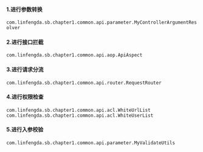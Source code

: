 #### 1.进行参数转换
``` com.linfengda.sb.chapter1.common.api.parameter.MyControllerArgumentResolver ```
#### 2.进行接口拦截
``` com.linfengda.sb.chapter1.common.api.aop.ApiAspect ```
#### 3.进行请求分流
``` com.linfengda.sb.chapter1.common.api.router.RequestRouter ```
#### 4.进行权限检查
``` 
com.linfengda.sb.chapter1.common.api.acl.WhiteUrlList
com.linfengda.sb.chapter1.common.api.acl.WhiteUserList 
```
#### 5.进行入参校验
``` com.linfengda.sb.chapter1.common.api.parameter.MyValidateUtils ```

